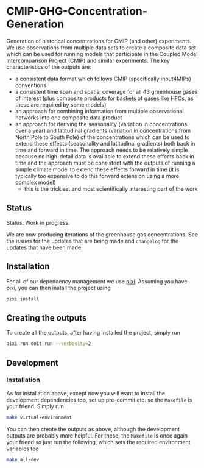 # CMIP-GHG-Concentration-Generation

Generation of historical concentrations for CMIP (and other) experiments.
We use observations from multiple data sets to create a composite data set
which can be used for running models that participate in the Coupled Model Intercomparison Project (CMIP)
and similar experiments.
The key characteristics of the outputs are:

- a consistent data format which follows CMIP (specifically input4MIPs) conventions
- a consistent time span and spatial coverage for all 43 greenhouse gases of interest
  (plus composite products for baskets of gases like HFCs, as these are required by some models)
- an approach for combining information from multiple observational networks into one composite data product
- an approach for deriving the seasonality (variation in concentrations over a year)
  and latitudinal gradients (variation in concentrations from North Pole to South Pole)
  of the concentrations which can be used to extend these effects (seasonality and latitudinal gradients)
  both back in time and forward in time.
  The approach needs to be relatively simple
  because no high-detail data is available to extend these effects back in time
  and the approach must be consistent with the outputs of running a simple climate model to extend these effects forward in time
  (it is typically too expensive to do this forward extension using a more complex model)
  - this is the trickiest and most scientifically interesting part of the work

## Status

Status: Work in progress.

We are now producing iterations of the greenhouse gas concentrations.
See the issues for the updates that are being made
and `changelog` for the updates that have been made.

## Installation

For all of our dependency management we use [pixi](https://pixi.sh/latest/).
Assuming you have pixi, you can then install the project using

```sh
pixi install
```

## Creating the outputs

To create all the outputs, after having installed the project, simply run

```sh
pixi run doit run --verbosity=2
```

## Development

### Installation

As for installation above, except now you will want to install the development
dependencies too, set up pre-commit etc. so the `Makefile` is your friend.
Simply run

```sh
make virtual-environment
```

You can then create the outputs as above, although the development outputs
are probably more helpful. For these, the `Makefile` is once again your friend
so just run the following, which sets the required environment variables too

```sh
make all-dev
```

